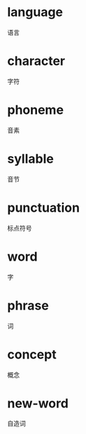 
# language

语言

# character

字符

# phoneme

音素

# syllable

音节

# punctuation

标点符号

# word

字

# phrase

词

# concept

概念

# new-word

自造词
